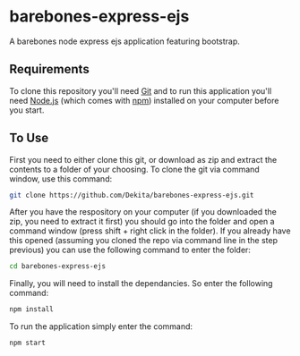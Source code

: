 # barebones-express-ejs
A barebones node express ejs application featuring bootstrap.

## Requirements
To clone this repository you'll need [Git](https://git-scm.com) and to run this application you'll need [Node.js](https://nodejs.org/en/download/) (which comes with [npm](http://npmjs.com)) installed on your computer before you start. 

## To Use
First you need to either clone this git, or download as zip and extract the contents to a folder of your choosing. To clone the git via command window, use this command:
```bash
git clone https://github.com/Dekita/barebones-express-ejs.git
```

After you have the respository on your computer (if you downloaded the zip, you need to extract it first) you should go into the folder and open a command window (press shift + right click in the folder). If you already have this opened (assuming you cloned the repo via command line in the step previous) you can use the following command to enter the folder:
```bash
cd barebones-express-ejs
```

Finally, you will need to install the dependancies. So enter the following command:
```bash
npm install
```

To run the application simply enter the command:
```bash
npm start
```
